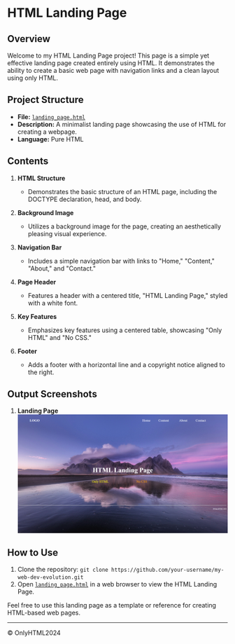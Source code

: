 # HTML Landing Page

## Overview

Welcome to my HTML Landing Page project! This page is a simple yet effective landing page created entirely using HTML. It demonstrates the ability to create a basic web page with navigation links and a clean layout using only HTML.

## Project Structure

- **File:** [`landing_page.html`](index.html)
- **Description:** A minimalist landing page showcasing the use of HTML for creating a webpage.
- **Language:** Pure HTML

## Contents

1. **HTML Structure**
   - Demonstrates the basic structure of an HTML page, including the DOCTYPE declaration, head, and body.

2. **Background Image**
   - Utilizes a background image for the page, creating an aesthetically pleasing visual experience.

3. **Navigation Bar**
   - Includes a simple navigation bar with links to "Home," "Content," "About," and "Contact."

4. **Page Header**
   - Features a header with a centered title, "HTML Landing Page," styled with a white font.

5. **Key Features**
   - Emphasizes key features using a centered table, showcasing "Only HTML" and "No CSS."

6. **Footer**
   - Adds a footer with a horizontal line and a copyright notice aligned to the right.

## Output Screenshots

1. **Landing Page**
![Landing Page](./img/output/LandingPage.png)

<!-- Add more screenshots for specific sections as needed -->

## How to Use

1. Clone the repository: `git clone https://github.com/your-username/my-web-dev-evolution.git`
2. Open [`landing_page.html`](landing_page.html) in a web browser to view the HTML Landing Page.

Feel free to use this landing page as a template or reference for creating HTML-based web pages.

---

&copy; OnlyHTML2024
